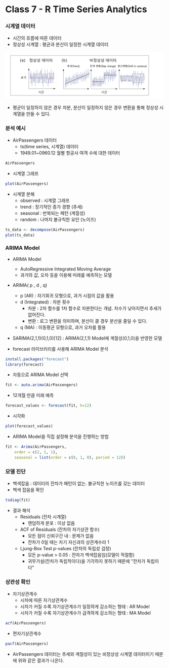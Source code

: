 # Class 7 - R Time Series Analytics

### 시계열 데이터

- 시간의 흐름에 따른 데이터
- 정상성 시계열 : 평균과 분산이 일정한 시계열 데이터

![jpg](../img/ts_data.png)

- 평균이 일정하지 않은 경우 차분, 분산이 일정하지 않은 경우 변환을 통해 정상성 시계열을 만들 수 있다.

### 분석 예시

- AirPassengers 데이터
    - ts(time series, 시계열) 데이터
    - 1949.01~0960.12 월별 항공사 여객 수에 대한 데이터
```r
AirPassengers
```

- 시계열 그래프
```r
plot(AirPassengers)
```

- 시계열 분해
    - observed : 시계열 그래프
    - trend : 장기적인 증가 경향 (추세)
    - seasonal : 반복되는 패턴 (계절성)
    - random : 나머지 불규칙한 요인 (노이즈)
```r
ts_data <- decompose(AirPassengers)
plot(ts_data)
```

### ARIMA Model

- ARIMA Model
    - AutoRegressive Integrated Moving Average
    - 과거의 값, 오차 등을 이용해 미래를 예측하는 모델
- ARIMA( p , d , q)
    - p (AR) : 자기회귀 모형으로, 과거 시점의 값을 활용
    - d (Integrated) : 차분 횟수
        - 차분 : 2차 함수를 1차 함수로 차분한다는 개념. 차수가 낮아지면서 추세가 없어진다.
        - 변환 : 로그 변환을 의미하며, 분산이 클 경우 분산을 줄일 수 있다.
    - q (MA) : 이동평균 모형으로, 과거 오차를 활용
- SARIMA(2,1,1)(0,1,0)[12] : ARIMA(2,1,1) Model에 계절성(0,1,0)을 반영한 모델

- forecast 라이브러리를 사용해 ARIMA Model 분석
```r
install.packages("forecast")
library(forecast)
```

- 자동으로 ARIMA Model 선택
```r
fit <- auto.arima(AirPassengers)
```

- 12개월 만큼 미래 예측
```r
forecast_values <- forecast(fit, h=12)
```

- 시각화
```r
plot(forecast_values)
```

- ARIMA Model을 직접 설정해 분석을 진행하는 방법
```r
fit <- Arima(AirPassengers, 
    order = c(2, 1, 1), 
    seasonal = list(order = c(0, 1, 0), period = 12))
```

### 모델 진단

- 백색잡음 : 데이터의 잔차가 패턴이 없는. 불규칙한 노이즈를 갖는 데이터
- 백색 잡음을 확인

```r
tsdiag(fit) 
```

- 결과 해석
    - Residuals	(잔차 시계열)
        - 랜덤하게 분포 : 이상 없음
    - ACF of Residuals (잔차의 자기상관 함수)
        - 모든 점이 신뢰구간 내 : 문제가 없음
        - 잔차가 0일 때는 자기 자신과의 상관계수라 1
    - Ljung-Box Test p-values (잔차의 독립성 검정)
        - 모든 p-value > 0.05 : 잔차가 백색잡음임(모델이 적절함)
        - 귀무가설(잔차가 독립적이다)을 기각하지 못하기 때문에 "잔차가 독립이다"

### 상관성 확인

- 자기상관계수
    - 시차에 따른 자기상관계수
    - 시차가 커질 수록 자기상관계수가 일정하게 감소하는 형태 : AR Model
    - 시차가 커질 수록 자기상관계수가 급격하게 감소하는 형태 : MA Model

```r
acf(AirPassengers)
```

- 편자기상관계수
```r
pacf(AirPassengers)
```

- AirPassengers 데이터는 추세와 계절성이 있는 비정상성 시계열 데이터이기 때문에 위와 같은 결과가 나온다.
